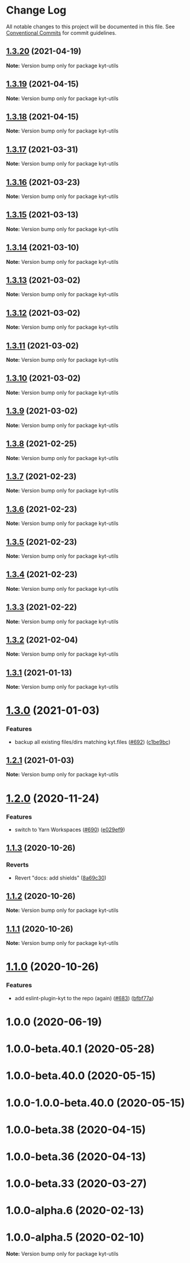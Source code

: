 # Change Log

All notable changes to this project will be documented in this file.
See [Conventional Commits](https://conventionalcommits.org) for commit guidelines.

## [1.3.20](https://github.com/nytimes/kyt/compare/kyt-utils@1.3.19...kyt-utils@1.3.20) (2021-04-19)

**Note:** Version bump only for package kyt-utils





## [1.3.19](https://github.com/nytimes/kyt/compare/kyt-utils@1.3.18...kyt-utils@1.3.19) (2021-04-15)

**Note:** Version bump only for package kyt-utils





## [1.3.18](https://github.com/nytimes/kyt/compare/kyt-utils@1.3.17...kyt-utils@1.3.18) (2021-04-15)

**Note:** Version bump only for package kyt-utils





## [1.3.17](https://github.com/nytimes/kyt/compare/kyt-utils@1.3.16...kyt-utils@1.3.17) (2021-03-31)

**Note:** Version bump only for package kyt-utils





## [1.3.16](https://github.com/nytimes/kyt/compare/kyt-utils@1.3.15...kyt-utils@1.3.16) (2021-03-23)

**Note:** Version bump only for package kyt-utils





## [1.3.15](https://github.com/nytimes/kyt/compare/kyt-utils@1.3.14...kyt-utils@1.3.15) (2021-03-13)

**Note:** Version bump only for package kyt-utils





## [1.3.14](https://github.com/nytimes/kyt/compare/kyt-utils@1.3.13...kyt-utils@1.3.14) (2021-03-10)

**Note:** Version bump only for package kyt-utils





## [1.3.13](https://github.com/nytimes/kyt/compare/kyt-utils@1.3.12...kyt-utils@1.3.13) (2021-03-02)

**Note:** Version bump only for package kyt-utils





## [1.3.12](https://github.com/nytimes/kyt/compare/kyt-utils@1.3.11...kyt-utils@1.3.12) (2021-03-02)

**Note:** Version bump only for package kyt-utils





## [1.3.11](https://github.com/nytimes/kyt/compare/kyt-utils@1.3.10...kyt-utils@1.3.11) (2021-03-02)

**Note:** Version bump only for package kyt-utils





## [1.3.10](https://github.com/nytimes/kyt/compare/kyt-utils@1.3.9...kyt-utils@1.3.10) (2021-03-02)

**Note:** Version bump only for package kyt-utils





## [1.3.9](https://github.com/nytimes/kyt/compare/kyt-utils@1.3.8...kyt-utils@1.3.9) (2021-03-02)

**Note:** Version bump only for package kyt-utils





## [1.3.8](https://github.com/nytimes/kyt/compare/kyt-utils@1.3.7...kyt-utils@1.3.8) (2021-02-25)

**Note:** Version bump only for package kyt-utils





## [1.3.7](https://github.com/nytimes/kyt/compare/kyt-utils@1.3.6...kyt-utils@1.3.7) (2021-02-23)

**Note:** Version bump only for package kyt-utils





## [1.3.6](https://github.com/nytimes/kyt/compare/kyt-utils@1.3.5...kyt-utils@1.3.6) (2021-02-23)

**Note:** Version bump only for package kyt-utils





## [1.3.5](https://github.com/nytimes/kyt/compare/kyt-utils@1.3.4...kyt-utils@1.3.5) (2021-02-23)

**Note:** Version bump only for package kyt-utils





## [1.3.4](https://github.com/nytimes/kyt/compare/kyt-utils@1.3.3...kyt-utils@1.3.4) (2021-02-23)

**Note:** Version bump only for package kyt-utils





## [1.3.3](https://github.com/nytimes/kyt/compare/kyt-utils@1.3.2...kyt-utils@1.3.3) (2021-02-22)

**Note:** Version bump only for package kyt-utils





## [1.3.2](https://github.com/nytimes/kyt/compare/kyt-utils@1.3.1...kyt-utils@1.3.2) (2021-02-04)

**Note:** Version bump only for package kyt-utils





## [1.3.1](https://github.com/nytimes/kyt/compare/kyt-utils@1.3.0...kyt-utils@1.3.1) (2021-01-13)

**Note:** Version bump only for package kyt-utils





# [1.3.0](https://github.com/nytimes/kyt/compare/kyt-utils@1.2.0...kyt-utils@1.3.0) (2021-01-03)


### Features

* backup all existing files/dirs matching kyt.files ([#692](https://github.com/nytimes/kyt/issues/692)) ([c1be9bc](https://github.com/nytimes/kyt/commit/c1be9bca0ccb349541144d499e8597b65c892758))





## [1.2.1](https://github.com/nytimes/kyt/compare/kyt-utils@1.2.0...kyt-utils@1.2.1) (2021-01-03)

**Note:** Version bump only for package kyt-utils





# [1.2.0](https://github.com/nytimes/kyt/compare/kyt-utils@1.1.3...kyt-utils@1.2.0) (2020-11-24)


### Features

* switch to Yarn Workspaces ([#690](https://github.com/nytimes/kyt/issues/690)) ([e029ef9](https://github.com/nytimes/kyt/commit/e029ef9f72e47179315ed928840b770e140ab0aa))





## [1.1.3](https://github.com/nytimes/kyt/compare/kyt-utils@1.1.2...kyt-utils@1.1.3) (2020-10-26)


### Reverts

* Revert "docs: add shields" ([8a69c30](https://github.com/nytimes/kyt/commit/8a69c3095e65784d6412147a581e79e71f43673b))





## [1.1.2](https://github.com/nytimes/kyt/compare/kyt-utils@1.1.1...kyt-utils@1.1.2) (2020-10-26)

**Note:** Version bump only for package kyt-utils





## [1.1.1](https://github.com/nytimes/kyt/compare/kyt-utils@1.1.0...kyt-utils@1.1.1) (2020-10-26)

**Note:** Version bump only for package kyt-utils





# [1.1.0](https://github.com/nytimes/kyt/compare/kyt-utils@1.0.0...kyt-utils@1.1.0) (2020-10-26)


### Features

* add eslint-plugin-kyt to the repo (again) ([#683](https://github.com/nytimes/kyt/issues/683)) ([bfbf77a](https://github.com/nytimes/kyt/commit/bfbf77a3f0f2f3cb624d9cfb10b42a7b2bc2f76d))





# 1.0.0 (2020-06-19)



# 1.0.0-beta.40.1 (2020-05-28)



# 1.0.0-beta.40.0 (2020-05-15)



# 1.0.0-1.0.0-beta.40.0 (2020-05-15)



# 1.0.0-beta.38 (2020-04-15)



# 1.0.0-beta.36 (2020-04-13)



# 1.0.0-beta.33 (2020-03-27)



# 1.0.0-alpha.6 (2020-02-13)



# 1.0.0-alpha.5 (2020-02-10)

**Note:** Version bump only for package kyt-utils
